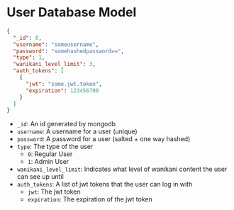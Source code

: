 # User Database Model

```json
{
  "_id": 0,
  "username": "someusername",
  "password": "somehashedpassword==",
  "type": 1,
  "wanikani_level_limit": 3,
  "auth_tokens": [
    {
      "jwt": "some.jwt.token",
      "expiration": 123456790
    }
  ]
}
```

* `_id`: An id generated by mongodb
* `username`: A username for a user (unique)
* `password`: A password for a user (salted + one way hashed)
* `type`: The type of the user
  * `0`: Regular User
  * `1`: Admin User
* `wanikani_level_limit`: Indicates what level of wanikani content the user can see up until
* `auth_tokens`: A list of jwt tokens that the user can log in with
  * `jwt`: The jwt token
  * `expiration`: The expiration of the jwt token